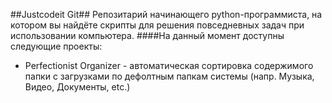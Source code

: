 ##Justcodeit Git##
Репозитарий начинающего python-программиста, на котором вы найдёте скрипты для решения повседневных задач при использовании компьютера.
####На данный момент доступны следующие проекты:
- Perfectionist Organizer - автоматическая сортировка содержимого папки с загрузками по дефолтным папкам системы (напр. Музыка, Видео, Документы, etc.)